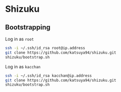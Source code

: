 # Shizuku

## Bootstrapping

Log in as `root`

```sh
ssh -i ~/.ssh/id_rsa root@ip.address
git clone https://github.com/katsuya94/shizuku.git
shizuku/bootstrap.sh
```

Log in as `kacchan`

```sh
ssh -i ~/.ssh/id_rsa kacchan@ip.address
git clone https://github.com/katsuya94/shizuku.git
shizuku/bootstrap.sh
```
